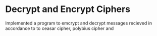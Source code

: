 # Decrypt and Encrypt Ciphers

Implemented a program to emcrypt and decrypt messages recieved in accordance to to ceasar cipher, polybius cipher and 
